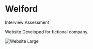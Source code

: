 # Welford

Interview Assessment

Website Developed for fictional company. 



![Website Large](welford_web_large.png)
